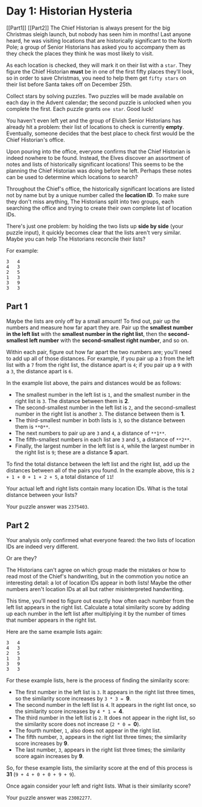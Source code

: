# Day 1: Historian Hysteria
[[Part1]]
[[Part2]]
The Chief Historian is always present for the big Christmas sleigh launch, but nobody has seen him in months!
Last anyone heard, he was visiting locations that are historically significant to the North Pole; a group of Senior Historians has asked you to accompany them as they check the places they think he was most likely to visit.

As each location is checked, they will mark it on their list with a `star`.
They figure the Chief Historian **must** be in one of the first fifty places they'll look, so in order to save Christmas, you need to help them get `fifty stars` on their list before Santa takes off on December 25th.

Collect stars by solving puzzles.
Two puzzles will be made available on each day in the Advent calendar; the second puzzle is unlocked when you complete the first.
Each puzzle grants `one star`.
Good luck!

You haven't even left yet and the group of Elvish Senior Historians has already hit a problem: their list of locations to check is currently **empty**.
Eventually, someone decides that the best place to check first would be the Chief Historian's office.

Upon pouring into the office, everyone confirms that the Chief Historian is indeed nowhere to be found.
Instead, the Elves discover an assortment of notes and lists of historically significant locations!
This seems to be the planning the Chief Historian was doing before he left.
Perhaps these notes can be used to determine which locations to search?

Throughout the Chief's office, the historically significant locations are listed not by name but by a unique number called the **location ID**.
To make sure they don't miss anything, The Historians split into two groups, each searching the office and trying to create their own complete list of location IDs.

There's just one problem: by holding the two lists up **side by side** (your puzzle input), it quickly becomes clear that the lists aren't very similar.
Maybe you can help The Historians reconcile their lists?

For example:

    3   4
    4   3
    2   5
    1   3
    3   9
    3   3

## Part 1

Maybe the lists are only off by a small amount!
To find out, pair up the numbers and measure how far apart they are.
Pair up the **smallest number in the left list** with the **smallest number in the right list**, then the **second-smallest left number** with the **second-smallest right number**, and so on.

Within each pair, figure out how far apart the two numbers are; you'll need to add up all of those distances.
For example, if you pair up a `3` from the left list with a `7` from the right list, the distance apart is `4`; if you pair up a `9` with a `3`, the distance apart is `6`.

In the example list above, the pairs and distances would be as follows:

- The smallest number in the left list is `1`, and the smallest number in the right list is `3`. The distance between them is **2**.
- The second-smallest number in the left list is `2`, and the second-smallest number in the right list is another `3`. The distance between them is **1**.
- The third-smallest number in both lists is `3`, so the distance between them is `**0**`.
- The next numbers to pair up are `3` and `4`, a distance of `**1**`.
- The fifth-smallest numbers in each list are `3` and `5`, a distance of `**2**`.
- Finally, the largest number in the left list is `4`, while the largest number in the right list is `9`; these are a distance **5** apart.

To find the total distance between the left list and the right list, add up the distances between all of the pairs you found.
In the example above, this is `2 + 1 + 0 + 1 + 2 + 5`, a total distance of `11`!

Your actual left and right lists contain many location IDs.
What is the total distance between your lists?

Your puzzle answer was `2375403`.

## Part 2

Your analysis only confirmed what everyone feared: the two lists of location IDs are indeed very different.

Or are they?

The Historians can't agree on which group made the mistakes or how to read most of the Chief's handwriting, but in the commotion you notice an interesting detail: a lot of location IDs appear in both lists!
Maybe the other numbers aren't location IDs at all but rather misinterpreted handwriting.

This time, you'll need to figure out exactly how often each number from the left list appears in the right list.
Calculate a total similarity score by adding up each number in the left list after multiplying it by the number of times that number appears in the right list.

Here are the same example lists again:

    3   4
    4   3
    2   5
    1   3
    3   9
    3   3

For these example lists, here is the process of finding the similarity score:
- The first number in the left list is `3`. It appears in the right list three times, so the similarity score increases by `3 * 3 = `**9**.
- The second number in the left list is `4`. It appears in the right list once, so the similarity score increases by `4 * 1 = `**4**.
- The third number in the left list is `2`. It does not appear in the right list, so the similarity score does not increase \(`2 * 0 = `**0**\).
- The fourth number, `1`, also does not appear in the right list.
- The fifth number, `3`, appears in the right list three times; the similarity score increases by **9**.
- The last number, `3`, appears in the right list three times; the similarity score again increases by **9**.

So, for these example lists, the similarity score at the end of this process is **31** \(`9 + 4 + 0 + 0 + 9 + 9`\).

Once again consider your left and right lists. What is their similarity score?

Your puzzle answer was `23082277`.
